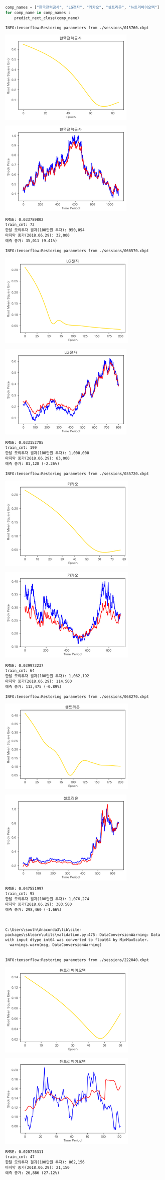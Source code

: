
```python
comp_names = ["한국전력공사", "LG전자", "카카오", "셀트리온", "뉴트리바이오텍"]
for comp_name in comp_names :
    predict_next_close(comp_name)
```

    INFO:tensorflow:Restoring parameters from ./sessions/015760.ckpt
    


![png](output_3_1.png)



![png](output_3_2.png)


    RMSE: 0.033789802
    train_cnt: 72
    한달 모의투자 결과(100만원 투자): 950,094
    마지막 종가(2018.06.29): 32,000
    예측 종가: 35,011 (9.41%)
    
    INFO:tensorflow:Restoring parameters from ./sessions/066570.ckpt
    


![png](output_3_4.png)



![png](output_3_5.png)


    RMSE: 0.033152785
    train_cnt: 199
    한달 모의투자 결과(100만원 투자): 1,000,000
    마지막 종가(2018.06.29): 83,000
    예측 종가: 81,128 (-2.26%)
    
    INFO:tensorflow:Restoring parameters from ./sessions/035720.ckpt
    


![png](output_3_7.png)



![png](output_3_8.png)


    RMSE: 0.039973237
    train_cnt: 64
    한달 모의투자 결과(100만원 투자): 1,062,192
    마지막 종가(2018.06.29): 114,500
    예측 종가: 113,475 (-0.89%)
    
    INFO:tensorflow:Restoring parameters from ./sessions/068270.ckpt
    


![png](output_3_10.png)



![png](output_3_11.png)


    RMSE: 0.047551997
    train_cnt: 95
    한달 모의투자 결과(100만원 투자): 1,076,274
    마지막 종가(2018.06.29): 303,500
    예측 종가: 298,460 (-1.66%)
    
    

    C:\Users\south\Anaconda3\lib\site-packages\sklearn\utils\validation.py:475: DataConversionWarning: Data with input dtype int64 was converted to float64 by MinMaxScaler.
      warnings.warn(msg, DataConversionWarning)
    

    INFO:tensorflow:Restoring parameters from ./sessions/222040.ckpt
    


![png](output_3_15.png)



![png](output_3_16.png)


    RMSE: 0.020776311
    train_cnt: 47
    한달 모의투자 결과(100만원 투자): 862,156
    마지막 종가(2018.06.29): 21,150
    예측 종가: 26,886 (27.12%)
    
    
